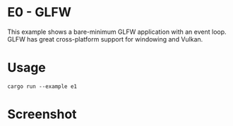 # E0 - GLFW

This example shows a bare-minimum GLFW application with an event loop.
GLFW has great cross-platform support for windowing and Vulkan.

# Usage

```
cargo run --example e1
```

# Screenshot


